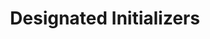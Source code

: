 ---
title: Designated Initializers
benefit: 4
easiness: 5
order: 4
tags:
    - Clean Code
    - C++
---